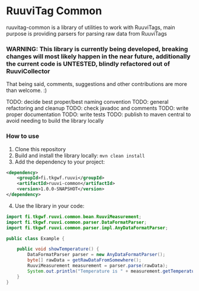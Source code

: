# RuuviTag Common

ruuvitag-common is a library of utilities to work with RuuviTags, main purpose is providing parsers for parsing raw data from RuuviTags

### WARNING: This library is currently being developed, breaking changes will most likely happen in the near future, additionally the current code is **UNTESTED**, blindly refactored out of RuuviCollector

That being said, comments, suggestions and other contributions are more than welcome. :)

TODO: decide best proper/best naming convention
TODO: general refactoring and cleanup
TODO: check javadoc and comments
TODO: write proper documentation
TODO: write tests
TODO: publish to maven central to avoid needing to build the library locally

### How to use

1. Clone this repository
2. Build and install the library locally: `mvn clean install`
3. Add the dependency to your project:

```xml
<dependency>
    <groupId>fi.tkgwf.ruuvi</groupId>
    <artifactId>ruuvi-common</artifactId>
    <version>1.0.0-SNAPSHOT</version>
</dependency>
```

4. Use the library in your code:

```java
import fi.tkgwf.ruuvi.common.bean.RuuviMeasurement;
import fi.tkgwf.ruuvi.common.parser.DataFormatParser;
import fi.tkgwf.ruuvi.common.parser.impl.AnyDataFormatParser;

public class Example {

    public void showTemperature() {
        DataFormatParser parser = new AnyDataFormatParser();
        byte[] rawData = getRawDataFromSomewhere();
        RuuviMeasurement measurement = parser.parse(rawData);
        System.out.println("Temperature is " + measurement.getTemperature());
    }
}
```
